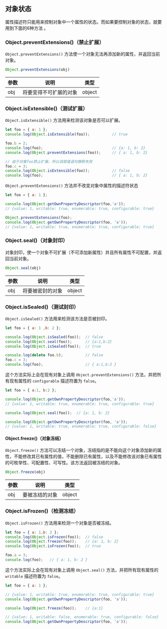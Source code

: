 ## 对象状态

属性描述符只能用来控制对象中一个属性的状态。而如果要控制对象的状态，就要用到下面的6种方法 。

### Object.preventExtensions()（禁止扩展）

`Object.preventExtensions()` 方法使一个对象无法再添加新的属性，并返回当前对象。

```js
Object.preventExtensions(obj)
```

| 参数 | 说明                   | 类型   |
| ---- | ---------------------- | ------ |
| obj  | 将要变得不可扩展的对象 | object |

### Object.isExtensible()（测试扩展）

`Object.isExtensible()` 方法用来检测该对象是否可以扩展。

```javascript
let foo = { a: 1 };
console.log(Object.isExtensible(foo)); 			// true

foo.b = 2;
console.log(foo); 								// {a: 1, b: 2}
console.log(Object.preventExtensions(foo)); 	// { a: 1, b: 2}

// 由于对象foo禁止扩展，所以该赋值语句静默失败
foo.c = 3;
console.log(Object.isExtensible(foo)); 			// false
console.log(foo); 								// { a: 1, b: 2}
```

`Object.preventExtensions()` 方法并不改变对象中属性的描述符状态

```javascript
let foo = { a: 1 };

console.log(Object.getOwnPropertyDescriptor(foo,'a'));
// {value: 1, writable: true, enumerable: true, configurable: true}

Object.preventExtensions(foo);
console.log(Object.getOwnPropertyDescriptor(foo, 'a'));
// {value: 1, writable: true, enumerable: true, configurable: true}
```

### Object.seal()（对象封印）

对象封印，使一个对象不可扩展（不可添加新属性）并且所有属性不可配置，并返回当前对象。

```js
Object.seal(obj)
```

| 参数 | 说明             | 类型   |
| ---- | ---------------- | ------ |
| obj  | 将要被密封的对象 | object |

### Object.isSealed()（测试封印）

`Object.isSealed()` 方法用来检测该方法是否被封印。

```javascript
let foo = { a: 1 ,b: 2 };

console.log(Object.isSealed(foo)); 	// false
console.log(Object.seal(foo)); 		// {a:1,b:2}
console.log(Object.isSealed(foo)); 	// true

console.log(delete foo.b); 			// false
foo.c = 3;
console.log(foo); 					// { a:1,b:2 }
```

这个方法实际上会在现有对象上调用 `Object.preventExtensions()` 方法，并把所有现有属性的 `configurable` 描述符置为 `false`。

```javascript
let foo = { a:1, b:2 };

console.log(Object.getOwnPropertyDescriptor(foo,'a'));
// {value: 1, writable: true, enumerable: true, configurable: true}

console.log(Object.seal(foo)); 	// {a: 1, b: 2}

console.log(Object.getOwnPropertyDescriptor(foo, 'a'));
// {value: 1, writable: true, enumerable: true, configurable: false}
```

#### Object.freeze()（对象冻结）

`Object.freeze()` 方法可以冻结一个对象，冻结指的是不能向这个对象添加新的属性，不能修改其已有属性的值，不能删除已有属性，以及不能修改该对象已有属性的可枚举性、可配置性、可写性。该方法返回被冻结的对象。

```js
Object.freeze(obj)
```

| 参数 | 说明           | 类型   |
| ---- | -------------- | ------ |
| obj  | 要被冻结的对象 | object |

### Object.isFrozen()（检测冻结）

`Object.isFrozen()` 方法用来检测一个对象是否被冻结。

```javascript
let foo = { a: 1,b: 2 };
console.log(Object.isFrozen(foo)); 	// false
console.log(Object.freeze(foo)); 	// {a: 1, b: 2}
console.log(Object.isFrozen(foo)); 	// true

foo.a = 3;
console.log(foo); 	// { a: 1, b: 2 }
```

这个方法实际上会在现有对象上调用 `Object.seal()` 方法，并把所有现有属性的 `writable` 描述符置为 `false`。

```javascript
let foo = { a: 1 };

// {value: 1, writable: true, enumerable: true, configurable: true}
console.log(Object.getOwnPropertyDescriptor(foo, 'a'));

console.log(Object.freeze(foo));	// {a:1}

// {value: 1, writable: false, enumerable: true, configurable: false}
console.log(Object.getOwnPropertyDescriptor(foo, 'a'));
```
